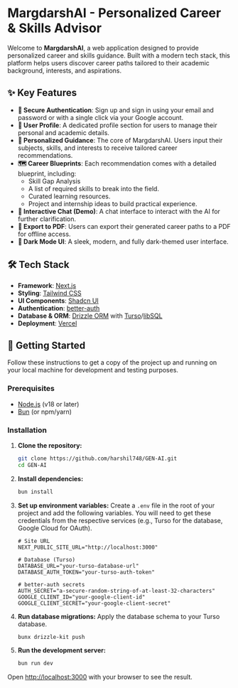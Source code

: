 # MargdarshAI - Personalized Career & Skills Advisor

Welcome to **MargdarshAI**, a web application designed to provide personalized career and skills guidance. Built with a modern tech stack, this platform helps users discover career paths tailored to their academic background, interests, and aspirations.

## ✨ Key Features

- **🔐 Secure Authentication**: Sign up and sign in using your email and password or with a single click via your Google account.
- **👤 User Profile**: A dedicated profile section for users to manage their personal and academic details.
- **🚀 Personalized Guidance**: The core of MargdarshAI. Users input their subjects, skills, and interests to receive tailored career recommendations.
- **🗺️ Career Blueprints**: Each recommendation comes with a detailed blueprint, including:
  - Skill Gap Analysis
  - A list of required skills to break into the field.
  - Curated learning resources.
  - Project and internship ideas to build practical experience.
- **🤖 Interactive Chat (Demo)**: A chat interface to interact with the AI for further clarification.
- **📄 Export to PDF**: Users can export their generated career paths to a PDF for offline access.
- **🎨 Dark Mode UI**: A sleek, modern, and fully dark-themed user interface.

## 🛠️ Tech Stack

- **Framework**: [Next.js](https://nextjs.org/)
- **Styling**: [Tailwind CSS](https://tailwindcss.com/)
- **UI Components**: [Shadcn UI](https://ui.shadcn.com/)
- **Authentication**: [better-auth](https://better-auth.dev/)
- **Database & ORM**: [Drizzle ORM](https://orm.drizzle.team/) with [Turso](https://turso.tech/)/[libSQL](https://github.com/tursodatabase/libsql)
- **Deployment**: [Vercel](https://vercel.com/)

## 🚀 Getting Started

Follow these instructions to get a copy of the project up and running on your local machine for development and testing purposes.

### Prerequisites

- [Node.js](https://nodejs.org/en) (v18 or later)
- [Bun](https://bun.sh/) (or npm/yarn)

### Installation

1.  **Clone the repository:**

    ```bash
    git clone https://github.com/harshil748/GEN-AI.git
    cd GEN-AI
    ```

2.  **Install dependencies:**

    ```bash
    bun install
    ```

3.  **Set up environment variables:**
    Create a `.env` file in the root of your project and add the following variables. You will need to get these credentials from the respective services (e.g., Turso for the database, Google Cloud for OAuth).

    ```env
    # Site URL
    NEXT_PUBLIC_SITE_URL="http://localhost:3000"

    # Database (Turso)
    DATABASE_URL="your-turso-database-url"
    DATABASE_AUTH_TOKEN="your-turso-auth-token"

    # better-auth secrets
    AUTH_SECRET="a-secure-random-string-of-at-least-32-characters"
    GOOGLE_CLIENT_ID="your-google-client-id"
    GOOGLE_CLIENT_SECRET="your-google-client-secret"
    ```

4.  **Run database migrations:**
    Apply the database schema to your Turso database.

    ```bash
    bunx drizzle-kit push
    ```

5.  **Run the development server:**
    ```bash
    bun run dev
    ```

Open [http://localhost:3000](http://localhost:3000) with your browser to see the result.
